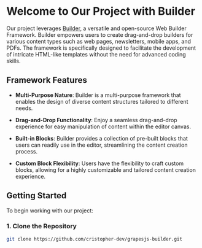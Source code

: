 # Welcome to Our Project with Builder

Our project leverages [Builder](https://github.com/GrapesJS/grapesjs), a versatile and open-source Web Builder Framework. Builder empowers users to create drag-and-drop builders for various content types such as web pages, newsletters, mobile apps, and PDFs. The framework is specifically designed to facilitate the development of intricate HTML-like templates without the need for advanced coding skills.

## Framework Features

- **Multi-Purpose Nature**: Builder is a multi-purpose framework that enables the design of diverse content structures tailored to different needs.

- **Drag-and-Drop Functionality**: Enjoy a seamless drag-and-drop experience for easy manipulation of content within the editor canvas.

- **Built-in Blocks**: Builder provides a collection of pre-built blocks that users can readily use in the editor, streamlining the content creation process.

- **Custom Block Flexibility**: Users have the flexibility to craft custom blocks, allowing for a highly customizable and tailored content creation experience.

## Getting Started

To begin working with our project:

### 1. Clone the Repository

```bash
git clone https://github.com/cristopher-dev/grapesjs-builder.git
```
